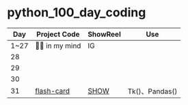 # python_100_day_coding

| **Day** | **Project Code**                                                  | **ShowReel**               | **Use**                |
|---------|-------------------------------------------------------------------|----------------------------|------------------------|
| 1~27    | 🐱‍👓 in my mind                                                  | IG                         |                        |
| 28      |                                                                   |                            |                        |
| 29      |                                                                   |                            |                        |
| 30      |                                                                   |                            |                        |
| 31      | [flash-card](../flash-card-project-start/main_mai_class_build.py) | [SHOW](../day31/README.md) | Tk()、Pandas()         |
